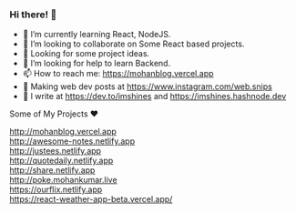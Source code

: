 ### Hi there! 👋

- 🌱 I’m currently learning React, NodeJS.
- 👯 I’m looking to collaborate on Some React based projects.
- 🧠 Looking for some project ideas.
- 🤔 I’m looking for help to learn Backend.
- 📫 How to reach me: https://mohanblog.vercel.app
- 📓 Making web dev posts at https://www.instagram.com/web.snips
- 📜 I write at https://dev.to/imshines and https://imshines.hashnode.dev

Some of My Projects ❤

http://mohanblog.vercel.app <br />
http://awesome-notes.netlify.app <br />
http://justees.netlify.app <br />
http://quotedaily.netlify.app <br />
http://share.netlify.app <br />
http://poke.mohankumar.live <br />
https://ourflix.netlify.app <br />
https://react-weather-app-beta.vercel.app/
